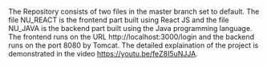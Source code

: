 The Repository consists of two files in the master branch set to default. The file NU_REACT is the frontend part built using React JS and the file NU_JAVA is the backend part built using the Java programming language. The frontend runs on the URL http://localhost:3000/login and the backend runs on the port 8080 by Tomcat. The detailed explaination of the project is demonstrated in the video https://youtu.be/feZ8I5uNJJA.
